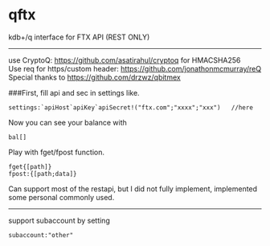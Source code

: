 # qftx
 kdb+/q interface for FTX API (REST ONLY)

--- 

use CryptoQ: https://github.com/asatirahul/cryptoq for HMACSHA256  
Use req for https/custom header: https://github.com/jonathonmcmurray/reQ  
Special thanks to https://github.com/drzwz/qbitmex  


###First, fill api and sec in settings like.

```
settings:`apiHost`apiKey`apiSecret!("ftx.com";"xxxx";"xxx")   //here

```
Now you can see your balance with 

```
bal[]
```

Play with fget/fpost function.  
```
fget{[path]}
fpost:{[path;data]}
```
Can support most of the restapi, but I did not fully implement, implemented some personal commonly used.

--- 
support subaccount by setting

```
subaccount:"other"
```
